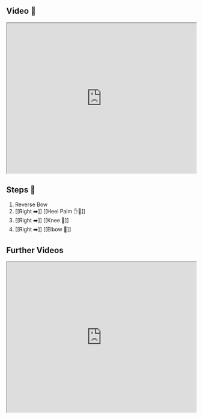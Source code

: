 ## Video 🎥

<iframe src="https://www.youtube.com/embed/lV8R81vuRuM" width="100%" height="400"></iframe>

## Steps 👣

1. Reverse Bow
2. [[Right ➡️]] [[Heel Palm ✋🌴]]
3. [[Right ➡️]] [[Knee 🦵]]
4. [[Right ➡️]] [[Elbow 💪]]

## Further Videos

<iframe src="https://www.youtube.com/embed/IXZ6kr4VHQw?start=206&end=224" width="100%" height="400"></iframe>
